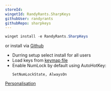 ```yaml
---
storeId: 
wingetId: RandyRants.SharpKeys
githubUser: randyrants
githubRepo: sharpkeys
---
```


```powershell
winget install -e RandyRants.SharpKeys
```


or install via [Github](https://github.com/randyrants/sharpkeys/releases/latest)

- Durring setup select install for all users
- Load keys from [keymap file](configs/SharpKeys-keymaps.skl)
- Enable NumLock by default using AutoHotKey:
    ```ahk
    SetNumLockState, AlwaysOn
    ```


[Personalisation](../Personalisation.md)
